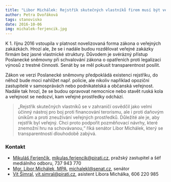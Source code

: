 ```yaml
---
title: "Libor Michálek: Rejstřík skutečných vlastníků firem musí být veřejný"
author: Petra Dvořáková
tags: stanovisko
date: 2016-10-06
img: michalek-ferjencik.jpg
---
```


K 1. říjnu 2016 vstoupila v platnost novelizovaná forma zákona o veřejných zakázkách. Hrozí ale, že se i nadále budou rozdělovat veřejné zakázky firmám bez jasné vlastnické struktury. Důvodem je svérázný přístup Poslanecké sněmovny při schvalování zákona o opatřeních proti legalizaci výnosů z trestné činnosti. Senát by se měl pokusit transparentnost posílit.

Zákon ve verzi Poslanecké sněmovny předpokládá existenci rejstříku, do něhož bude moci nahlížet např. policie, ale nikoliv například opoziční zastupitelé v samosprávách nebo podnikatelská a občanská veřejnost. Nadále tak hrozí, že se budou opravovat nemocnice nebo stavět ruská kola a veřejnost se nedozví, kam veřejné prostředky odchází.

> „Rejstřík skutečných vlastníků se v zahraničí osvědčil jako velmi účinný nástroj pro boj proti financování terorismu, ale i proti daňovým únikům a proti zneužívání veřejných prostředků. Důležité ale je, aby rejstřík byl veřejný. Chci proto podpořit pozměňovací návrhy, které znemožní hru na schovávanou,“ říká senátor Libor Michálek, který se transparentností dlouhodobě zabývá.

### Kontakt

* [Mikuláš Ferjenčík](https://www.pirati.cz/lide/mikulas_ferjencik), [mikulas.ferjencik@pirati.cz](mikulas.ferjencik@pirati.cz), pražský zastupitel a šéf mediálního odboru, 737 943 770
* [Mgr. Libor Michálek, MPA](https://www.pirati.cz/lide/libor_michalek), [michalekl@senat.cz](michalekl@senat.cz), senátor
* [Vít Šimral](https://www.pirati.cz/lide/vit_simral), [vit.simral@pirati.cz](vit.simral@pirati.cz), asistent Libora Michálka, 606 220 985
